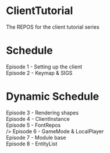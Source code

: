 # ClientTutorial
The REPOS for the client tutorial series

# Schedule
Episode 1 - Setting up the client<br/>
Episode 2 - Keymap & SIGS<br/>

# Dynamic Schedule
Episode 3 - Rendering shapes<br/>
Episode 4 - ClientInstance<br/>
Episode 5 - FontRepos<br/>/>
Episode 6 - GameMode & LocalPlayer<br/>
Episode 7 - Module base<br/>
Episode 8 - EntityList<br/>

